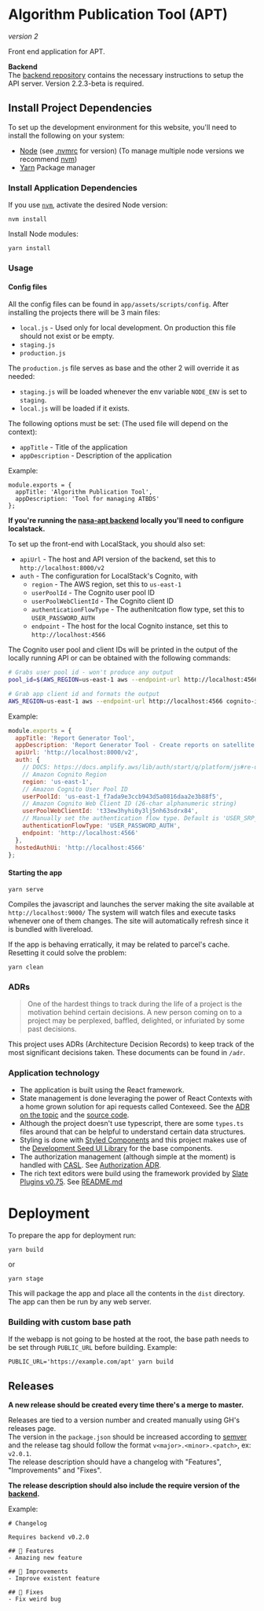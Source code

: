 # Algorithm Publication Tool (APT)
_version 2_

Front end application for APT.

**Backend**  
The [backend repository](https://github.com/NASA-IMPACT/nasa-apt) contains the necessary instructions to setup the API server. Version 2.2.3-beta is required.

## Install Project Dependencies
To set up the development environment for this website, you'll need to install the following on your system:

- [Node](http://nodejs.org/) (see [.nvmrc](./.nvmrc) for version) (To manage multiple node versions we recommend [nvm](https://github.com/creationix/nvm))
- [Yarn](https://yarnpkg.com/) Package manager

### Install Application Dependencies

If you use [`nvm`](https://github.com/creationix/nvm), activate the desired Node version:

```
nvm install
```

Install Node modules:

```
yarn install
```

### Usage

#### Config files
All the config files can be found in `app/assets/scripts/config`.
After installing the projects there will be 3 main files:
  - `local.js` - Used only for local development. On production this file should not exist or be empty.
  - `staging.js`
  - `production.js`

The `production.js` file serves as base and the other 2 will override it as needed:
  - `staging.js` will be loaded whenever the env variable `NODE_ENV` is set to `staging`.
  - `local.js` will be loaded if it exists.

The following options must be set: (The used file will depend on the context):
  - `appTitle` - Title of the application
  - `appDescription` - Description of the application

Example:
```
module.exports = {
  appTitle: 'Algorithm Publication Tool',
  appDescription: 'Tool for managing ATBDS'
};
```

**If you're running the [nasa-apt backend](https://github.com/NASA-IMPACT/nasa-apt#local-development) locally you'll need to configure localstack.**

To set up the front-end with LocalStack, you should also set:

- `apiUrl` - The host and API version of the backend, set this to `http://localhost:8000/v2`
- `auth` - The configuration for LocalStack's Cognito, with
  - `region` - The AWS region, set this to `us-east-1`
  - `userPoolId` - The Cognito user pool ID
  - `userPoolWebClientId` - The Cognito client ID
  - `authenticationFlowType` - The authenitcation flow type, set this to `USER_PASSWORD_AUTH`
  - `endpoint` - The host for the local Cognito instance, set this to `http://localhost:4566`

The Cognito user pool and client IDs will be printed in the output of the locally running API or can be obtained with the following commands:

```sh
# Grabs user pool id - won't produce any output
pool_id=$(AWS_REGION=us-east-1 aws --endpoint-url http://localhost:4566 cognito-idp list-user-pools --no-sign-request --max-results 100 | jq -rc '.UserPools[0].Id')

# Grab app client id and formats the output
AWS_REGION=us-east-1 aws --endpoint-url http://localhost:4566 cognito-idp list-user-pool-clients --user-pool-id $pool_id  --no-sign-request --max-results 10 | jq -rc '.UserPoolClients[0] | {ClientId: .ClientId, UserPoolId: .UserPoolId}'
```

Example:
```js
module.exports = {
  appTitle: 'Report Generator Tool',
  appDescription: 'Report Generator Tool - Create reports on satellite needs.',
  apiUrl: 'http://localhost:8000/v2',
  auth: {
    // DOCS: https://docs.amplify.aws/lib/auth/start/q/platform/js#re-use-existing-authentication-resource
    // Amazon Cognito Region
    region: 'us-east-1',
    // Amazon Cognito User Pool ID
    userPoolId: 'us-east-1_f7ada9e3ccb943d5a0816daa2e3b88f5',
    // Amazon Cognito Web Client ID (26-char alphanumeric string)
    userPoolWebClientId: 't33ew3hyhi0y3lj5nh63sdrx84',
    // Manually set the authentication flow type. Default is 'USER_SRP_AUTH'
    authenticationFlowType: 'USER_PASSWORD_AUTH',
    endpoint: 'http://localhost:4566'
  },
  hostedAuthUi: 'http://localhost:4566'
};
```

#### Starting the app

```
yarn serve
```
Compiles the javascript and launches the server making the site available at `http://localhost:9000/`
The system will watch files and execute tasks whenever one of them changes.
The site will automatically refresh since it is bundled with livereload.

If the app is behaving erratically, it may be related to parcel's cache.
Resetting it could solve the problem:
```
yarn clean
```

### ADRs
> One of the hardest things to track during the life of a project is the motivation behind certain decisions. A new person coming on to a project may be perplexed, baffled, delighted, or infuriated by some past decisions.

This project uses ADRs (Architecture Decision Records) to keep track of the most significant decisions taken.
These documents can be found in `/adr`.

### Application technology
- The application is built using the React framework.
- State management is done leveraging the power of React Contexts with a home grown solution for api requests called Contexeed. See the [ADR on the topic](./adr/0001-data-management.md) and the [source code](./app/assets/scripts/utils/contexeed/README.md).
- Although the project doesn't use typescript, there are some `types.ts` files around that can be helpful to understand certain data structures.
- Styling is done with [Styled Components](https://styled-components.com/) and this project makes use of the [Development Seed UI Library](https://devseed-ui-library.surge.sh) for the base components.
- The authorization management (although simple at the moment) is handled with [CASL](https://casl.js.org/v5/en/). See [Authorization ADR](./adr/0002-a11n.md).
- The rich text editors were build using the framework provided by [Slate Plugins v0.75](https://github.com/udecode/slate-plugins/tree/v0.75.2). See [README.md](./app/assets/scripts/components/slate/README.md)

# Deployment
To prepare the app for deployment run:

```
yarn build
```
or
```
yarn stage
```
This will package the app and place all the contents in the `dist` directory.
The app can then be run by any web server.

### Building with custom base path
If the webapp is not going to be hosted at the root, the base path needs to be set through `PUBLIC_URL` before building.
Example:
```
PUBLIC_URL='https://example.com/apt' yarn build
```

## Releases

**A new release should be created every time there's a merge to master.**

Releases are tied to a version number and created manually using GH's releases page.  
The version in the `package.json` should be increased according to [semver](https://semver.org/) and the release tag should follow the format `v<major>.<minor>.<patch>`, ex: `v2.0.1`.  
The release description should have a changelog with "Features", "Improvements" and "Fixes".

**The release description should also include the require version of the [backend](https://github.com/NASA-IMPACT/nasa-apt).**

Example:
```
# Changelog

Requires backend v0.2.0

## 🎉 Features
- Amazing new feature

## 🚀 Improvements
- Improve existent feature

## 🐛 Fixes
- Fix weird bug
```
